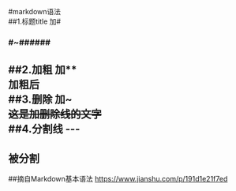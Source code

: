 #markdown语法  
##1.标题title 加#  
### #~######  
##2.加粗 加**  
**加粗后**  
##3.删除 加~  
~~这是加删除线的文字~~  
##4.分割线 ---  
---  
被分割    
----  

##摘自Markdown基本语法
https://www.jianshu.com/p/191d1e21f7ed  
